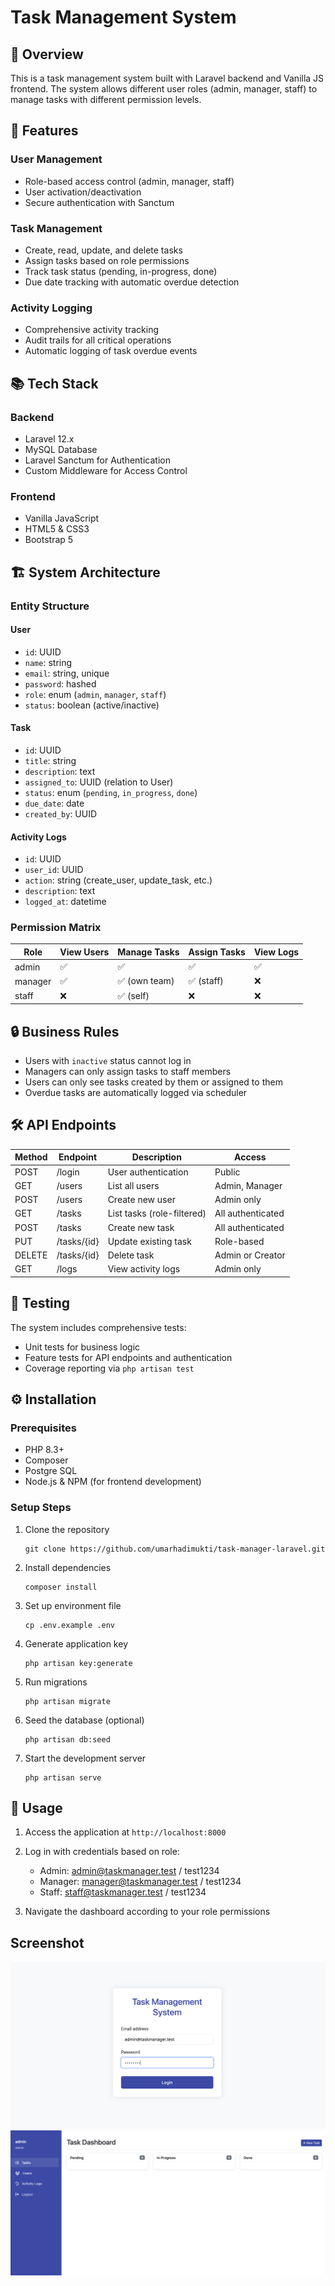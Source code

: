 # Task Management System

## 🌟 Overview

This is a task management system built with Laravel backend and Vanilla JS frontend. The system allows different user roles (admin, manager, staff) to manage tasks with different permission levels.

## 🚀 Features

### User Management
- Role-based access control (admin, manager, staff)
- User activation/deactivation
- Secure authentication with Sanctum

### Task Management
- Create, read, update, and delete tasks
- Assign tasks based on role permissions
- Track task status (pending, in-progress, done)
- Due date tracking with automatic overdue detection

### Activity Logging
- Comprehensive activity tracking
- Audit trails for all critical operations
- Automatic logging of task overdue events

## 📚 Tech Stack

### Backend
- Laravel 12.x
- MySQL Database
- Laravel Sanctum for Authentication
- Custom Middleware for Access Control

### Frontend
- Vanilla JavaScript
- HTML5 & CSS3
- Bootstrap 5

## 🏗️ System Architecture

### Entity Structure

#### User
- `id`: UUID
- `name`: string
- `email`: string, unique
- `password`: hashed
- `role`: enum (`admin`, `manager`, `staff`)
- `status`: boolean (active/inactive)

#### Task
- `id`: UUID
- `title`: string
- `description`: text
- `assigned_to`: UUID (relation to User)
- `status`: enum (`pending`, `in_progress`, `done`)
- `due_date`: date
- `created_by`: UUID

#### Activity Logs
- `id`: UUID
- `user_id`: UUID
- `action`: string (create_user, update_task, etc.)
- `description`: text
- `logged_at`: datetime

### Permission Matrix

| Role    | View Users | Manage Tasks | Assign Tasks | View Logs |
|---------|------------|--------------|--------------|-----------|
| admin   | ✅         | ✅           | ✅           | ✅        |
| manager | ✅         | ✅ (own team)| ✅ (staff)   | ❌        |
| staff   | ❌         | ✅ (self)    | ❌           | ❌        |

## 🔒 Business Rules

- Users with `inactive` status cannot log in
- Managers can only assign tasks to staff members
- Users can only see tasks created by them or assigned to them
- Overdue tasks are automatically logged via scheduler

## 🛠️ API Endpoints

| Method | Endpoint      | Description                 | Access                |
|--------|---------------|-----------------------------|----------------------|
| POST   | /login        | User authentication         | Public               |
| GET    | /users        | List all users              | Admin, Manager       |
| POST   | /users        | Create new user             | Admin only           |
| GET    | /tasks        | List tasks (role-filtered)  | All authenticated    |
| POST   | /tasks        | Create new task             | All authenticated    |
| PUT    | /tasks/{id}   | Update existing task        | Role-based           |
| DELETE | /tasks/{id}   | Delete task                 | Admin or Creator     |
| GET    | /logs         | View activity logs          | Admin only           |

## 🧪 Testing

The system includes comprehensive tests:
- Unit tests for business logic
- Feature tests for API endpoints and authentication
- Coverage reporting via `php artisan test`


## ⚙️ Installation

### Prerequisites
- PHP 8.3+
- Composer
- Postgre SQL
- Node.js & NPM (for frontend development)

### Setup Steps
1. Clone the repository
   ```
   git clone https://github.com/umarhadimukti/task-manager-laravel.git
   ```

2. Install dependencies
   ```
   composer install
   ```

3. Set up environment file
   ```
   cp .env.example .env
   ```

4. Generate application key
   ```
   php artisan key:generate
   ```

5. Run migrations
   ```
   php artisan migrate
   ```

6. Seed the database (optional)
   ```
   php artisan db:seed
   ```

7. Start the development server
   ```
   php artisan serve
   ```

## 📝 Usage

1. Access the application at `http://localhost:8000`
2. Log in with credentials based on role:
   - Admin: admin@taskmanager.test / test1234
   - Manager: manager@taskmanager.test / test1234
   - Staff: staff@taskmanager.test / test1234

3. Navigate the dashboard according to your role permissions

## Screenshot
![Tampilan login](docs/ss1.png)
![Tampilan dashboard](docs/ss2.png)
